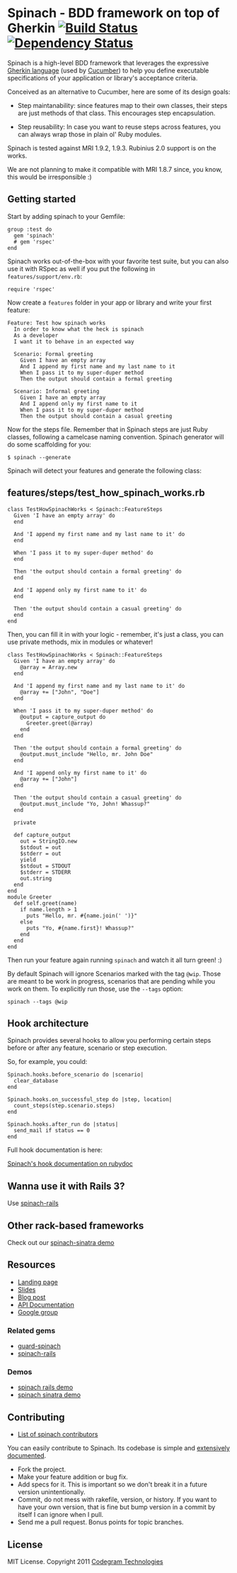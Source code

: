 # Spinach - BDD framework on top of Gherkin [![Build Status](https://secure.travis-ci.org/codegram/spinach.png)](http://travis-ci.org/codegram/spinach) [![Dependency Status](https://gemnasium.com/codegram/spinach.png)](http://gemnasium.com/codegram/spinach)

Spinach is a high-level BDD framework that leverages the expressive
[Gherkin language][gherkin] (used by [Cucumber][cucumber]) to help you define
executable specifications of your application or library's acceptance criteria.

Conceived as an alternative to Cucumber, here are some of its design goals:

* Step maintanability: since features map to their own classes, their steps are
  just methods of that class. This encourages step encapsulation.

* Step reusability: In case you want to reuse steps across features, you can
  always wrap those in plain ol' Ruby modules.

Spinach is tested against MRI 1.9.2, 1.9.3. Rubinius 2.0 support is on the
works.

We are not planning to make it compatible with MRI 1.8.7 since, you know, this
would be irresponsible :)

## Getting started

Start by adding spinach to your Gemfile:

    group :test do
      gem 'spinach'
      # gem 'rspec'
    end

Spinach works out-of-the-box with your favorite test suite, but you can also
use it with RSpec as well if you put the following in `features/support/env.rb`:

    require 'rspec'

Now create a `features` folder in your app or library and write your first
feature:

    Feature: Test how spinach works
      In order to know what the heck is spinach
      As a developer
      I want it to behave in an expected way

      Scenario: Formal greeting
        Given I have an empty array
        And I append my first name and my last name to it
        When I pass it to my super-duper method
        Then the output should contain a formal greeting

      Scenario: Informal greeting
        Given I have an empty array
        And I append only my first name to it
        When I pass it to my super-duper method
        Then the output should contain a casual greeting

Now for the steps file. Remember that in Spinach steps are just Ruby classes,
following a camelcase naming convention. Spinach generator will do some
scaffolding for you:

    $ spinach --generate

Spinach will detect your features and generate the following class:

## features/steps/test_how_spinach_works.rb

    class TestHowSpinachWorks < Spinach::FeatureSteps
      Given 'I have an empty array' do
      end

      And 'I append my first name and my last name to it' do
      end

      When 'I pass it to my super-duper method' do
      end

      Then 'the output should contain a formal greeting' do
      end

      And 'I append only my first name to it' do
      end

      Then 'the output should contain a casual greeting' do
      end
    end

Then, you can fill it in with your logic - remember, it's just a class, you can
use private methods, mix in modules or whatever!

    class TestHowSpinachWorks < Spinach::FeatureSteps
      Given 'I have an empty array' do
        @array = Array.new
      end

      And 'I append my first name and my last name to it' do
        @array += ["John", "Doe"]
      end

      When 'I pass it to my super-duper method' do
        @output = capture_output do
          Greeter.greet(@array)
        end
      end

      Then 'the output should contain a formal greeting' do
        @output.must_include "Hello, mr. John Doe"
      end

      And 'I append only my first name to it' do
        @array += ["John"]
      end

      Then 'the output should contain a casual greeting' do
        @output.must_include "Yo, John! Whassup?"
      end

      private

      def capture_output
        out = StringIO.new
        $stdout = out
        $stderr = out
        yield
        $stdout = STDOUT
        $stderr = STDERR
        out.string
      end
    end
    module Greeter
      def self.greet(name)
        if name.length > 1
          puts "Hello, mr. #{name.join(' ')}"
        else
          puts "Yo, #{name.first}! Whassup?"
        end
      end
    end

Then run your feature again running `spinach` and watch it all turn green! :)

By default Spinach will ignore Scenarios marked with the tag `@wip`. Those are
meant to be work in progress, scenarios that are pending while you work on
them. To explicitly run those, use the `--tags` option:

    spinach --tags @wip

## Hook architecture

Spinach provides several hooks to allow you performing certain steps before or
after any feature, scenario or step execution.

So, for example, you could:

    Spinach.hooks.before_scenario do |scenario|
      clear_database
    end

    Spinach.hooks.on_successful_step do |step, location|
      count_steps(step.scenario.steps)
    end

    Spinach.hooks.after_run do |status|
      send_mail if status == 0
    end

Full hook documentation is here:

[Spinach's hook documentation on rubydoc](http://rubydoc.info/github/codegram/spinach/master/Spinach/Hooks)

## Wanna use it with Rails 3?

Use [spinach-rails](http://github.com/codegram/spinach-rails)

## Other rack-based frameworks

Check out our [spinach-sinatra demo](https://github.com/codegram/spinach-sinatra-demo)

## Resources

* [Landing page](http://codegram.github.com/spinach)
* [Slides](http://codegram.github.com/spinach-presentation)
* [Blog post](http://blog.codegram.com/2011/10/how-to-achieve-more-clean-encapsulated-modular-step-definitions-with-spinach)
* [API Documentation](http://rubydoc.info/github/codegram/spinach/master/frames)
* [Google group](https://groups.google.com/forum/#!forum/spinach_bdd)

### Related gems

* [guard-spinach](http://github.com/codegram/guard-spinach)
* [spinach-rails](http://github.com/codegram/spinach-rails)

### Demos

* [spinach rails demo](https://github.com/codegram/spinach-rails-demo)
* [spinach sinatra demo](https://github.com/codegram/spinach-sinatra-demo)

## Contributing

* [List of spinach contributors](https://github.com/codegram/spinach/contributors)

You can easily contribute to Spinach. Its codebase is simple and
[extensively documented][documentation].

* Fork the project.
* Make your feature addition or bug fix.
* Add specs for it. This is important so we don't break it in a future
  version unintentionally.
* Commit, do not mess with rakefile, version, or history.
  If you want to have your own version, that is fine but bump version
  in a commit by itself I can ignore when I pull.
* Send me a pull request. Bonus points for topic branches.

[gherkin]: http://github.com/codegram/gherkin-ruby
[cucumber]: http://github.com/cucumber/cucumber
[documentation]: http://rubydoc.info/github/codegram/spinach/master/frames

## License

MIT License. Copyright 2011 [Codegram Technologies](http://codegram.com)

